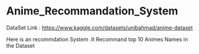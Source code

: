 # Anime_Recommandation_System

DataSet Link : https://www.kaggle.com/datasets/unibahmad/anime-dataset

Here is an recommdation System .It Recommand top 10 Animes Names in the Dataset
